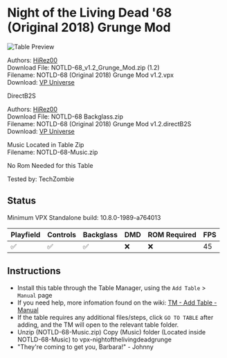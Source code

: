 # Night of the Living Dead '68 (Original 2018) Grunge Mod

![Table Preview](../../images/vpx-nightofthelivingdeadgrunge.png)

Authors: [HiRez00](https://vpuniverse.com/profile/19941-hirez00/)  
Download File: NOTLD-68_v1.2_Grunge_Mod.zip (1.2)  
Filename: NOTLD-68 (Original 2018) Grunge Mod v1.2.vpx  
Download: [VP Universe](https://vpuniverse.com/files/file/5156-night-of-the-living-dead-68-original-2018-mod/)

DirectB2S

Authors: [HiRez00](https://vpuniverse.com/profile/19941-hirez00/)  
Download File: NOTLD-68 Backglass.zip  
Filename: NOTLD-68 (Original 2018) Grunge Mod v1.2.directB2S  
Download: [VP Universe](https://vpuniverse.com/files/file/5156-night-of-the-living-dead-68-original-2018-mod/)

Music Located in Table Zip  
Filename: NOTLD-68-Music.zip


No Rom Needed for this Table

Tested by: TechZombie

## Status 

Minimum VPX Standalone build: 10.8.0-1989-a764013

| Playfield | Controls | Backglass | DMD | ROM Required | FPS | 
|-----------|----------|-----------|-----|--------------|-----|
| :white_check_mark: | :white_check_mark: | :white_check_mark: | :x: | :x: | 45 |

## Instructions

- Install this table through the Table Manager, using the `Add Table` > `Manual` page
- If you need help, more infomation found on the wiki: [TM - Add Table - Manual](https://github.com/LegendsUnchained/vpx-standalone-alp4k/wiki/%5B04%5D-%F0%9F%A7%A1-TM-%E2%80%90-Other-Features#add-table---manual)
- If the table requires any additional files/steps, click `GO TO TABLE` after adding, and the TM will open to the relevant table folder.
- Unzip (NOTLD-68-Music.zip) Copy (Music) folder (Located inside NOTLD-68-Music) to vpx-nightofthelivingdeadgrunge
- "They're coming to get you, Barbara!" - Johnny

